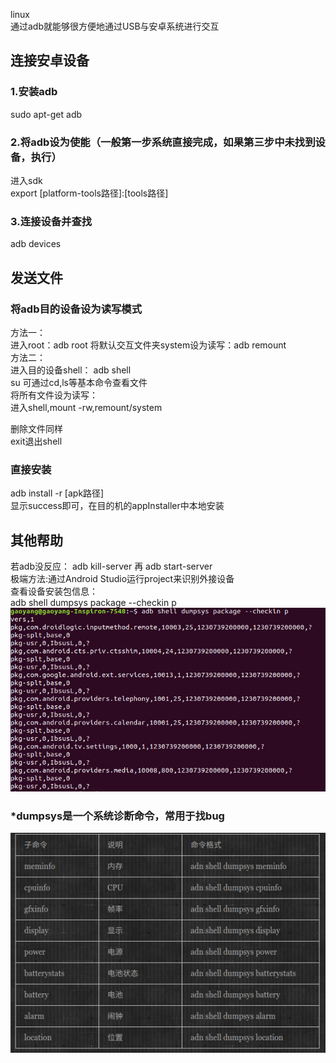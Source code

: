 linux  
通过adb就能够很方便地通过USB与安卓系统进行交互
## 连接安卓设备
### 1.安装adb
sudo apt-get adb
### 2.将adb设为使能（一般第一步系统直接完成，如果第三步中未找到设备，执行）
进入sdk  
export [platform-tools路径]:[tools路径]
### 3.连接设备并查找
adb devices
## 发送文件
### 将adb目的设备设为读写模式
方法一：  
进入root：adb root
将默认交互文件夹system设为读写：adb remount  
方法二：  
进入目的设备shell： 
adb shell  
su
可通过cd,ls等基本命令查看文件  
将所有文件设为读写：  
进入shell,mount -rw,remount/system

删除文件同样  
exit退出shell
### 直接安装
adb install -r [apk路径]  
显示success即可，在目的机的appInstaller中本地安装
## 其他帮助
若adb没反应：
adb kill-server 再 adb start-server  
极端方法:通过Android Studio运行project来识别外接设备  
查看设备安装包信息：  
adb shell dumpsys package --checkin p  
![](https://github.com/gaoynui/Android-learning/blob/master/pics/dumpsys%E5%91%BD%E4%BB%A4%E6%9F%A5%E7%9C%8B%E5%AE%89%E8%A3%85%E5%8C%85.png?raw=true)  
### *dumpsys是一个系统诊断命令，常用于找bug  
![](https://github.com/gaoynui/Android-learning/blob/master/pics/adb-shell-pumpsys%E5%B8%B8%E7%94%A8%E5%AD%90%E5%91%BD%E4%BB%A4.png?raw=true)
